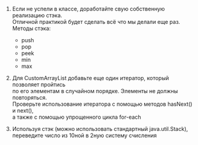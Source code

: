 
1. Если не успели в классе, доработайте свую собственную реализацию стэка.  
   Отличной практикой будет сделать всё что мы делали еще раз.
   Методы стэка:
   - push
   - pop
   - peek
   - min
   - max
   
2. Для CustomArrayList добавьте еще один итератор, который позволяет пройтись  
   по его элементам в случайном порядке. Элементы не должны повторяться.  
   Проверьте использование итератора с помощью методов hasNext() и next(),  
   а также с помощью упрощенного цикла for-each
   
3. Используя стэк (можно использовать стандартный java.util.Stack),  
   переведите число из 10ной в 2ную систему счисления
